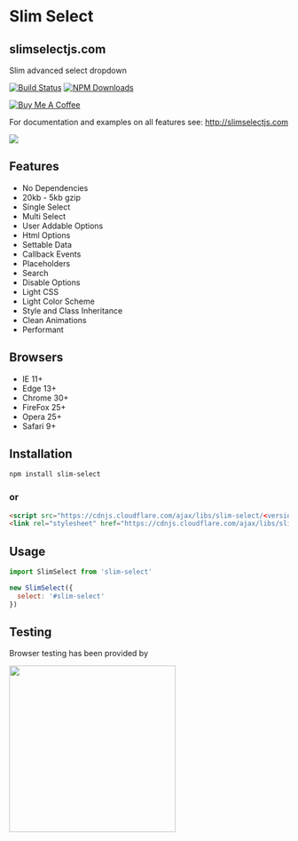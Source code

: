 # Slim Select

## slimselectjs.com

Slim advanced select dropdown

[![Build Status](https://travis-ci.org/brianvoe/slim-select.svg?branch=master)](https://travis-ci.org/brianvoe/slim-select)
[![NPM Downloads](https://img.shields.io/npm/dt/slim-select.svg)](https://www.npmjs.com/package/slim-select)

<a href="https://www.buymeacoffee.com/brianvoe" target="_blank"><img src="https://www.buymeacoffee.com/assets/img/custom_images/orange_img.png" alt="Buy Me A Coffee" style="height: auto !important;width: auto !important;" ></a>

For documentation and examples on all features see: http://slimselectjs.com

![](https://raw.githubusercontent.com/brianvoe/slim-select/master/slimselect.gif)

## Features

- No Dependencies
- 20kb - 5kb gzip
- Single Select
- Multi Select
- User Addable Options
- Html Options
- Settable Data
- Callback Events
- Placeholders
- Search
- Disable Options
- Light CSS
- Light Color Scheme
- Style and Class Inheritance
- Clean Animations
- Performant

## Browsers

- IE 11+
- Edge 13+
- Chrome 30+
- FireFox 25+
- Opera 25+
- Safari 9+

## Installation

```bash
npm install slim-select
```

### or

```html
<script src="https://cdnjs.cloudflare.com/ajax/libs/slim-select/<version>/slimselect.min.js"></script>
<link rel="stylesheet" href="https://cdnjs.cloudflare.com/ajax/libs/slim-select/<version>/slimselect.min.css">
```

## Usage

```javascript
import SlimSelect from 'slim-select'

new SlimSelect({
  select: '#slim-select'
})
```

## Testing

Browser testing has been provided by

<img src="https://digitalscientists.com/system/images/1448/original/logo-browserstack.png" width="300" />
